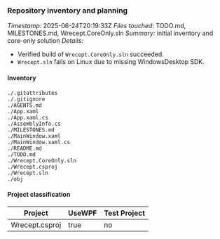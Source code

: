 ### Repository inventory and planning
*Timestamp:* 2025-06-24T20:19:33Z
*Files touched:* TODO.md, MILESTONES.md, Wrecept.CoreOnly.sln
*Summary:* initial inventory and core-only solution
*Details:*
- Verified build of `Wrecept.CoreOnly.sln` succeeded.
- `Wrecept.sln` fails on Linux due to missing WindowsDesktop SDK.

#### Inventory
```
./.gitattributes
./.gitignore
./AGENTS.md
./App.xaml
./App.xaml.cs
./AssemblyInfo.cs
./MILESTONES.md
./MainWindow.xaml
./MainWindow.xaml.cs
./README.md
./TODO.md
./Wrecept.CoreOnly.sln
./Wrecept.csproj
./Wrecept.sln
./obj
```

#### Project classification
| Project | UseWPF | Test Project |
|---------|-------|--------------|
| Wrecept.csproj | true | no |
